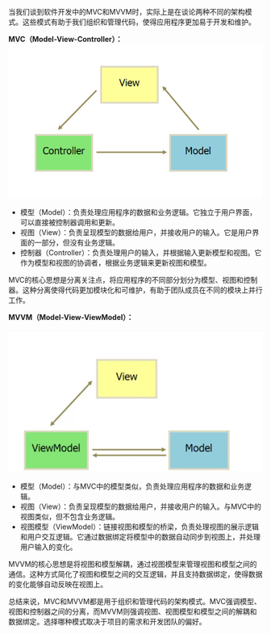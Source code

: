 当我们谈到软件开发中的MVC和MVVM时，实际上是在谈论两种不同的架构模式。这些模式有助于我们组织和管理代码，使得应用程序更加易于开发和维护。

**MVC（Model-View-Controller）：**
![](附件/2023年8月23日%20--%20MVC和MVVM的概念-1.png)

- 模型（Model）：负责处理应用程序的数据和业务逻辑。它独立于用户界面，可以直接被控制器调用和更新。
- 视图（View）：负责呈现模型的数据给用户，并接收用户的输入。它是用户界面的一部分，但没有业务逻辑。
- 控制器（Controller）：负责处理用户的输入，并根据输入更新模型和视图。它作为模型和视图的协调者，根据业务逻辑来更新视图和模型。

MVC的核心思想是分离关注点，将应用程序的不同部分划分为模型、视图和控制器。这种分离使得代码更加模块化和可维护，有助于团队成员在不同的模块上并行工作。

**MVVM（Model-View-ViewModel）：**

![](附件/2023年8月23日%20--%20MVC和MVVM的概念-4.png)

- 模型（Model）：与MVC中的模型类似，负责处理应用程序的数据和业务逻辑。
- 视图（View）：负责呈现模型的数据给用户，并接收用户的输入。与MVC中的视图类似，但不包含业务逻辑。
- 视图模型（ViewModel）：链接视图和模型的桥梁，负责处理视图的展示逻辑和用户交互逻辑。它通过数据绑定将模型中的数据自动同步到视图上，并处理用户输入的变化。

MVVM的核心思想是将视图和模型解耦，通过视图模型来管理视图和模型之间的通信。这种方式简化了视图和模型之间的交互逻辑，并且支持数据绑定，使得数据的变化能够自动反映在视图上。

总结来说，MVC和MVVM都是用于组织和管理代码的架构模式。MVC强调模型、视图和控制器之间的分离，而MVVM则强调视图、视图模型和模型之间的解耦和数据绑定。选择哪种模式取决于项目的需求和开发团队的偏好。